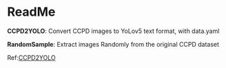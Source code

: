 # ReadMe

**CCPD2YOLO**: Convert CCPD images to YoLov5 text format, with data.yaml

**RandomSample**: Extract images Randomly from the original CCPD dataset



Ref:[CCPD2YOLO](https://github.com/lei1205/CCPD2YOLO) 